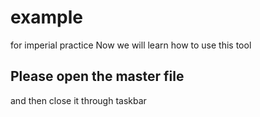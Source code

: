 # example
for imperial practice
Now we will learn how to use this tool
## Please open the master file
and then close it through taskbar
